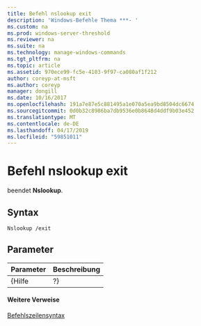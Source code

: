 ```yaml
---
title: Befehl nslookup exit
description: 'Windows-Befehle Thema ***- '
ms.custom: na
ms.prod: windows-server-threshold
ms.reviewer: na
ms.suite: na
ms.technology: manage-windows-commands
ms.tgt_pltfrm: na
ms.topic: article
ms.assetid: 970ece99-fc5e-4103-9f97-ca080af1f212
author: coreyp-at-msft
ms.author: coreyp
manager: dongill
ms.date: 10/16/2017
ms.openlocfilehash: 191a7e87e5c881495a1e070a5ea9bd8504dc6674
ms.sourcegitcommit: 0d0b32c8986ba7db9536e0b8648d4ddf9b03e452
ms.translationtype: MT
ms.contentlocale: de-DE
ms.lasthandoff: 04/17/2019
ms.locfileid: "59851011"
---
```

# <a name="nslookup-exit-command"></a>Befehl nslookup exit



beendet **Nslookup**.

## <a name="syntax"></a>Syntax

```
Nslookup /exit
```

## <a name="parameters"></a>Parameter

|Parameter|Beschreibung|
|---------|-----------|
|{Hilfe | ?}|Zeigt eine kurze Zusammenfassung der **Nslookup** Unterbefehle.|

#### <a name="additional-references"></a>Weitere Verweise

[Befehlszeilensyntax](command-line-syntax-key.md)